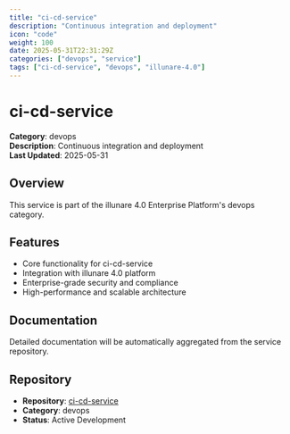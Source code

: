 ```yaml
---
title: "ci-cd-service"
description: "Continuous integration and deployment"
icon: "code"
weight: 100
date: 2025-05-31T22:31:29Z
categories: ["devops", "service"]
tags: ["ci-cd-service", "devops", "illunare-4.0"]
---
```


# ci-cd-service

**Category**: devops  
**Description**: Continuous integration and deployment  
**Last Updated**: 2025-05-31

## Overview

This service is part of the illunare 4.0 Enterprise Platform's devops category.

## Features

- Core functionality for ci-cd-service
- Integration with illunare 4.0 platform
- Enterprise-grade security and compliance
- High-performance and scalable architecture

## Documentation

Detailed documentation will be automatically aggregated from the service repository.

## Repository

- **Repository**: [ci-cd-service](https://github.com/illunare-40/ci-cd-service)
- **Category**: devops
- **Status**: Active Development

